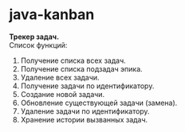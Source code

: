 # java-kanban
**Трекер задач.**
<br>
Список функций:
1. Получение списка всех задач.
2. Получение списка подзадач эпика.
3. Удаление всех задачи.
4. Получение задачи по идентификатору.
5. Создание новой задачи.
6. Обновление существующей задачи (замена).
7. Удаление задачи по идентификатору.
8. Хранение истории вызванных задач.
